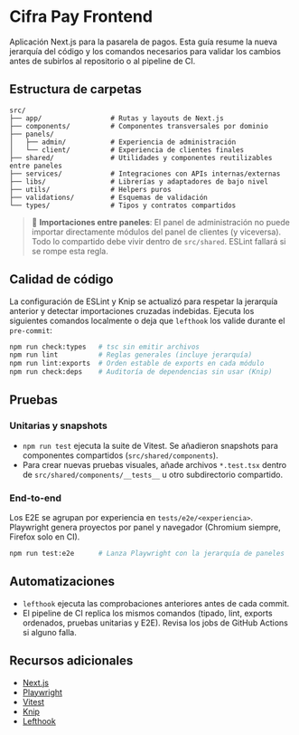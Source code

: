 # Cifra Pay Frontend

Aplicación Next.js para la pasarela de pagos. Esta guía resume la nueva jerarquía del código y los comandos necesarios para validar los cambios antes de subirlos al repositorio o al pipeline de CI.

## Estructura de carpetas

```
src/
├── app/                 # Rutas y layouts de Next.js
├── components/          # Componentes transversales por dominio
├── panels/
│   ├── admin/           # Experiencia de administración
│   └── client/          # Experiencia de clientes finales
├── shared/              # Utilidades y componentes reutilizables entre paneles
├── services/            # Integraciones con APIs internas/externas
├── libs/                # Librerías y adaptadores de bajo nivel
├── utils/               # Helpers puros
├── validations/         # Esquemas de validación
└── types/               # Tipos y contratos compartidos
```

> 🔐 **Importaciones entre paneles**: El panel de administración no puede importar directamente módulos del panel de clientes (y viceversa). Todo lo compartido debe vivir dentro de `src/shared`. ESLint fallará si se rompe esta regla.

## Calidad de código

La configuración de ESLint y Knip se actualizó para respetar la jerarquía anterior y detectar importaciones cruzadas indebidas. Ejecuta los siguientes comandos localmente o deja que `lefthook` los valide durante el `pre-commit`:

```bash
npm run check:types   # tsc sin emitir archivos
npm run lint          # Reglas generales (incluye jerarquía)
npm run lint:exports  # Orden estable de exports en cada módulo
npm run check:deps    # Auditoría de dependencias sin usar (Knip)
```

## Pruebas

### Unitarias y snapshots

- `npm run test` ejecuta la suite de Vitest. Se añadieron snapshots para componentes compartidos (`src/shared/components`).
- Para crear nuevas pruebas visuales, añade archivos `*.test.tsx` dentro de `src/shared/components/__tests__` u otro subdirectorio compartido.

### End-to-end

Los E2E se agrupan por experiencia en `tests/e2e/<experiencia>`. Playwright genera proyectos por panel y navegador (Chromium siempre, Firefox solo en CI).

```bash
npm run test:e2e      # Lanza Playwright con la jerarquía de paneles
```

## Automatizaciones

- `lefthook` ejecuta las comprobaciones anteriores antes de cada commit.
- El pipeline de CI replica los mismos comandos (tipado, lint, exports ordenados, pruebas unitarias y E2E). Revisa los jobs de GitHub Actions si alguno falla.

## Recursos adicionales

- [Next.js](https://nextjs.org/)
- [Playwright](https://playwright.dev/)
- [Vitest](https://vitest.dev/)
- [Knip](https://knip.dev/)
- [Lefthook](https://lefthook.dev/)
